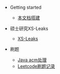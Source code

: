 - Getting started
  - [本文档搭建](README.md)
  
- 硕士研究XS-Leaks
  
  - [XS-Leaks](xs-leaks.md)

- 刷题
  - [Java acm处理](java刷题acm模式.md)
  - [Leetcode刷题记录](Leetcode_Record.md)
